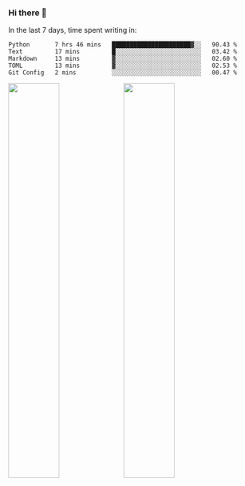 ### Hi there 👋

In the last 7 days, time spent writing in:

<!--START_SECTION:waka-->
```text
Python       7 hrs 46 mins   ██████████████████████▓░░   90.43 % 
Text         17 mins         █░░░░░░░░░░░░░░░░░░░░░░░░   03.42 % 
Markdown     13 mins         ▓░░░░░░░░░░░░░░░░░░░░░░░░   02.60 % 
TOML         13 mins         ▓░░░░░░░░░░░░░░░░░░░░░░░░   02.53 % 
Git Config   2 mins          ░░░░░░░░░░░░░░░░░░░░░░░░░   00.47 % 
```
<!--END_SECTION:waka-->

<img src="https://wakatime.com/share/@jimtje/5d0c92de-08f8-4a72-8f2f-6a9693d1e318.svg" width=45% height=45%> <img src="https://wakatime.com/share/@jimtje/501498ae-bda5-4da7-a89d-b40bcdd5556d.svg" width=45% height=45%>
